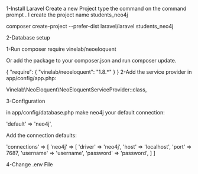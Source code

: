 1-Install Laravel 
Create  a new Project type  the command on the command prompt  . I create the project name students_neo4j

composer create-project --prefer-dist laravel/laravel students_neo4j

2-Database setup

1-Run composer require vinelab/neoeloquent

Or add the package to your composer.json and run composer update.

{
    "require": {
        "vinelab/neoeloquent": "1.8.*"
    }
}
2-Add the service provider in app/config/app.php:

Vinelab\NeoEloquent\NeoEloquentServiceProvider::class,

3-Configuration

in app/config/database.php  make neo4j your default connection:

'default' => 'neo4j',

Add the connection defaults:

'connections' => [
    'neo4j' => [
        'driver' => 'neo4j',
        'host'   => 'localhost',
        'port'   => 7687,
        'username' => 'username',
        'password' => 'password',
    ]
]

4-Change .env File
